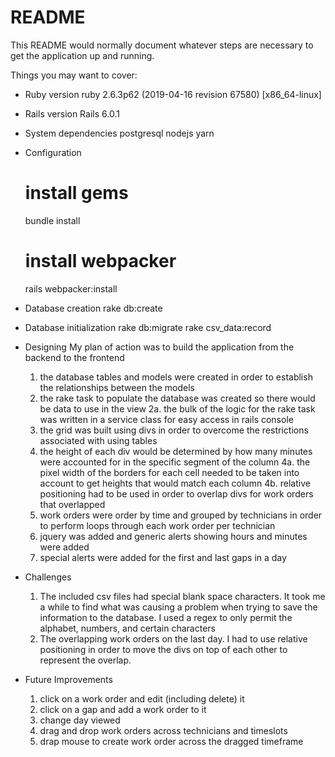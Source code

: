 # README

This README would normally document whatever steps are necessary to get the
application up and running.

Things you may want to cover:

* Ruby version
  ruby 2.6.3p62 (2019-04-16 revision 67580) [x86_64-linux]

* Rails version
  Rails 6.0.1

* System dependencies
  postgresql
  nodejs
  yarn

* Configuration
  # install gems
  bundle install
  # install webpacker
  rails webpacker:install

* Database creation
  rake db:create

* Database initialization
  rake db:migrate
  rake csv_data:record

* Designing
  My plan of action was to build the application from the backend to the frontend
  1. the database tables and models were created in order to establish the relationships between the models
  2. the rake task to populate the database was created so there would be data to use in the view
     2a. the bulk of the logic for the rake task was written in a service class for easy access in rails console
  3. the grid was built using divs in order to overcome the restrictions associated with using tables
  4. the height of each div would be determined by how many minutes were accounted for in the specific segment of the column
     4a. the pixel width of the borders for each cell needed to be taken into account to get heights that would match each column
     4b. relative positioning had to be used in order to overlap divs for work orders that overlapped
  5. work orders were order by time and grouped by technicians in order to perform loops through each work order per technician
  6. jquery was added and generic alerts showing hours and minutes were added
  7. special alerts were added for the first and last gaps in a day

* Challenges
  1. The included csv files had special blank space characters.  It took me a while to find what was causing a problem when trying to save the information to the database.  I used a regex to only permit the alphabet, numbers, and certain characters
  2. The overlapping work orders on the last day.  I had to use relative positioning in order to move the divs on top of each other to represent the overlap.

* Future Improvements
  1. click on a work order and edit (including delete) it
  2. click on a gap and add a work order to it
  3. change day viewed
  4. drag and drop work orders across technicians and timeslots
  5. drap mouse to create work order across the dragged timeframe
